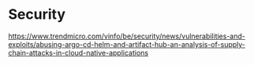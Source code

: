 # Security

https://www.trendmicro.com/vinfo/be/security/news/vulnerabilities-and-exploits/abusing-argo-cd-helm-and-artifact-hub-an-analysis-of-supply-chain-attacks-in-cloud-native-applications
